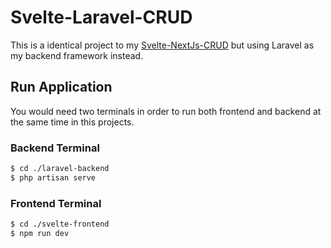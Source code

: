 # Svelte-Laravel-CRUD

This is a identical project to my [Svelte-NextJs-CRUD](https://github.com/busyxiang/Svelte-NestJs-CRUD) but using Laravel as my backend framework instead.

## Run Application

You would need two terminals in order to run both frontend and backend at the same time in this projects.

### Backend Terminal

```bash
$ cd ./laravel-backend
$ php artisan serve
```

### Frontend Terminal

```bash
$ cd ./svelte-frontend
$ npm run dev
```
